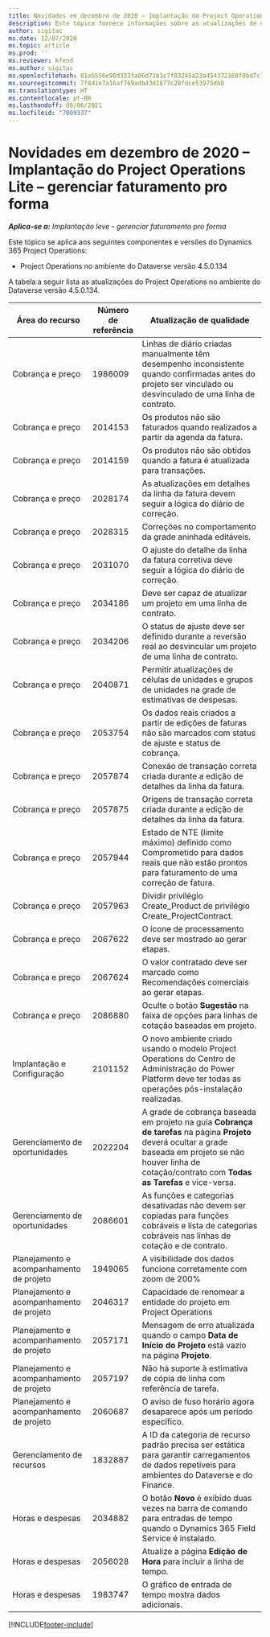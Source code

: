 ```yaml
---
title: Novidades em dezembro de 2020 – Implantação do Project Operations Lite – gerenciar faturamento pro forma
description: Este tópico fornece informações sobre as atualizações de qualidade disponíveis na versão de dezembro de 2020 da implantação do Project Operations Lite – gerenciar faturamento pro forma.
author: sigitac
ms.date: 12/07/2020
ms.topic: article
ms.prod: ''
ms.reviewer: kfend
ms.author: sigitac
ms.openlocfilehash: 81a5556e98d333fa86d73b1c7f03245a23a454372168f8bd7c79fc4425387734
ms.sourcegitcommit: 7f8d1e7a16af769adb43d1877c28fdce53975db8
ms.translationtype: HT
ms.contentlocale: pt-BR
ms.lasthandoff: 08/06/2021
ms.locfileid: "7009337"
---
```

# <a name="whats-new-december-2020---project-operations-lite-deployment---deal-to-proforma-invoicing"></a>Novidades em dezembro de 2020 – Implantação do Project Operations Lite – gerenciar faturamento pro forma

_**Aplica-se a:** Implantação leve - gerenciar faturamento pro forma_

Este tópico se aplica aos seguintes componentes e versões do Dynamics 365 Project Operations:

  - Project Operations no ambiente do Dataverse versão 4.5.0.134 

A tabela a seguir lista as atualizações do Project Operations no ambiente do Dataverse versão 4.5.0.134.

| **Área do recurso** | **Número de referência** | **Atualização de qualidade** |
| --- | --- | --- |
| Cobrança e preço | 1986009 | Linhas de diário criadas manualmente têm desempenho inconsistente quando confirmadas antes do projeto ser vinculado ou desvinculado de uma linha de contrato. |
| Cobrança e preço | 2014153 | Os produtos não são faturados quando realizados a partir da agenda da fatura. |
| Cobrança e preço | 2014159 | Os produtos não são obtidos quando a fatura é atualizada para transações. |
| Cobrança e preço | 2028174 | As atualizações em detalhes da linha da fatura devem seguir a lógica do diário de correção. |
| Cobrança e preço | 2028315 | Correções no comportamento da grade aninhada editáveis. |
| Cobrança e preço | 2031070 | O ajuste do detalhe da linha da fatura corretiva deve seguir a lógica do diário de correção. |
| Cobrança e preço | 2034186 | Deve ser capaz de atualizar um projeto em uma linha de contrato. |
| Cobrança e preço | 2034206 | O status de ajuste deve ser definido durante a reversão real ao desvincular um projeto de uma linha de contrato. |
| Cobrança e preço | 2040871 | Permitir atualizações de células de unidades e grupos de unidades na grade de estimativas de despesas. |
| Cobrança e preço | 2053754 | Os dados reais criados a partir de edições de faturas não são marcados com status de ajuste e status de cobrança. |
| Cobrança e preço | 2057874 | Conexão de transação correta criada durante a edição de detalhes da linha da fatura. |
| Cobrança e preço | 2057875 | Origens de transação correta criada durante a edição de detalhes da linha da fatura. |
| Cobrança e preço | 2057944 | Estado de NTE (limite máximo) definido como Comprometido para dados reais que não estão prontos para faturamento de uma correção de fatura. |
| Cobrança e preço | 2057963 | Dividir privilégio Create\_Product de privilégio Create\_ProjectContract. |
| Cobrança e preço | 2067622 | O ícone de processamento deve ser mostrado ao gerar etapas. |
| Cobrança e preço | 2067624 | O valor contratado deve ser marcado como Recomendações comerciais ao gerar etapas. |
| Cobrança e preço | 2086880 | Oculte o botão **Sugestão** na faixa de opções para linhas de cotação baseadas em projeto. |
| Implantação e Configuração | 2101152 | O novo ambiente criado usando o modelo Project Operations do Centro de Administração do Power Platform deve ter todas as operações pós-instalação realizadas. |
|   Gerenciamento de oportunidades | 2022204 | A grade de cobrança baseada em projeto na guia **Cobrança de tarefas** na página **Projeto** deverá ocultar a grade baseada em projeto se não houver linha de cotação/contrato com **Todas as Tarefas** e vice-versa. |
|   Gerenciamento de oportunidades | 2086601 | As funções e categorias desativadas não devem ser copiadas para funções cobráveis e lista de categorias cobráveis nas linhas de cotação e de contrato. |
| Planejamento e acompanhamento de projeto | 1949065 | A visibilidade dos dados funciona corretamente com zoom de 200% |
| Planejamento e acompanhamento de projeto | 2046317 | Capacidade de renomear a entidade do projeto em Project Operations |
| Planejamento e acompanhamento de projeto | 2057171 | Mensagem de erro atualizada quando o campo **Data de Início do Projeto** está vazio na página **Projeto**. |
| Planejamento e acompanhamento de projeto | 2057197 | Não há suporte à estimativa de cópia de linha com referência de tarefa. |
| Planejamento e acompanhamento de projeto | 2060687 | O aviso de fuso horário agora desaparece após um período específico. |
| Gerenciamento de recursos | 1832887 | A ID da categoria de recurso padrão precisa ser estática para garantir carregamentos de dados repetíveis para ambientes do Dataverse e do Finance. |
| Horas e despesas | 2034882 | O botão **Novo** é exibido duas vezes na barra de comando para entradas de tempo quando o Dynamics 365 Field Service é instalado. |
| Horas e despesas | 2056028 | Atualize a página **Edição de Hora** para incluir a linha de tempo. |
| Horas e despesas | 1983747 | O gráfico de entrada de tempo mostra dados adicionais. |


[!INCLUDE[footer-include](../../includes/footer-banner.md)]